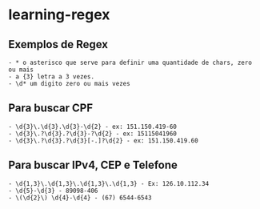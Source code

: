 # learning-regex

## Exemplos de Regex
    - * o asterisco que serve para definir uma quantidade de chars, zero ou mais
    - a {3} letra a 3 vezes.
    - \d* um digito zero ou mais vezes

## Para buscar CPF
    - \d{3}\.\d{3}.\d{3}-\d{2} - ex: 151.150.419-60
    - \d{3}\.?\d{3}.?\d{3}-?\d{2} - ex: 15115041960
    - \d{3}\.?\d{3}.?\d{3}[-.]?\d{2} - ex: 151.150.419.60

## Para buscar IPv4, CEP e Telefone
    - \d{1,3}\.\d{1,3}\.\d{1,3}\.\d{1,3} - Ex: 126.10.112.34
    - \d{5}-\d{3} - 89098-406
    - \(\d{2}\) \d{4}-\d{4} - (67) 6544-6543
